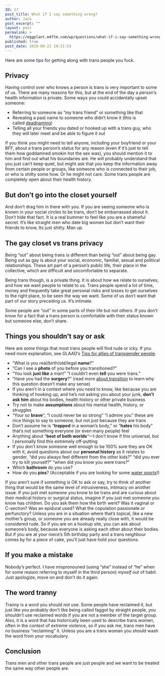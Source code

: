 ```yaml
---
ID: 17
post_title: What if I say something wrong?
author: Jack
post_excerpt: ""
layout: post
permalink: >
  https://eggplant.m4ftm.com/wp/questions/what-if-i-say-something-wrong/
published: true
post_date: 2019-09-21 19:31:53
---
```

<p id="mcetoc_1dl0cd8jp0">Here are some tips for getting along with trans people you fuck.</p>

<h2 id="mcetoc_1dl0cd8jp1">Privacy</h2>
Having control over who knows a person is trans is very important to some of us. There are many reasons for this, but at the end of the day a person’s health information is private. Some ways you could accidentally upset someone:
<ul>
 	<li>Referring to someone as “my trans friend” or something like that</li>
 	<li>Revealing a past name to someone who didn’t know it (this is called <a href="http://www.urbandictionary.com/define.php?term=deadname">deadnaming</a>)</li>
 	<li>Telling all your friends you dated or hooked up with a trans guy, who they will later meet and be able to figure it out</li>
</ul>
If you think you might need to tell anyone, including your boyfriend or your BFF, about a trans person’s status for any reason (even if it’s just to tell them how goddamned smokin hot the sex was), you should mention it to him and find out what his boundaries are. He will probably understand that you just can’t keep quiet, but might ask that you keep the information away from certain people or groups, like someone who is connected to their job, or who is shitty some how. Or he might not care. Some trans people are completely open about their health history.
<h2 id="mcetoc_1dl0cd8jp2">But don’t go into the closet yourself</h2>
And don’t drag him in there with you. If you are seeing someone who is known in your social circles to be trans, don’t be embarrassed about it. Don’t hide that fact. It is a real bummer to feel like you are a shameful secret. It’s like straight men who date big women but don’t want their friends to know, Its just shitty. Man up.
<h2 id="mcetoc_1dl0cd8jp3">The gay closet vs trans privacy</h2>
Being “out” about being trans is different than being “out” about being gay. Being out as gay is about your social, economic, familial, sexual and political relationships. These art part of a person’s public life, their place in the collective, which are difficult and uncomfortable to separate.

Being trans though, is a private thing. It is about how we relate to ourselves, and how we want people to relate to us. Trans people spend a lot of time, money and frequently take great personal risks and losses to get ourselves to the right place, to be seen the way we want. Some of us don’t want that part of our story preceding us. It’s intimate.

Some people are “out” in some parts of their life but not others. If you don’t know for a fact that a trans person is comfortable with their status known but someone else, don’t share.
<h2 id="mcetoc_1dl0cd8jp4">Things you shouldn’t say or ask</h2>
Here are some things that most trans people will find rude or icky. If you need more explanation, see GLAAD’s <a href="http://www.glaad.org/transgender/allies">Tips for allies of transgender people</a>.
<ul>
 	<li>“What is you real/birth/old/legal <strong>name</strong>?”</li>
 	<li>“Can I see a <strong>photo</strong> of you before you transitioned?”</li>
 	<li>“You look <strong>just like</strong> a man!” “I couldn’t even <strong>tell</strong> you were trans.”</li>
 	<li>“Have you had the <strong>surgery</strong>?” (read more <a href="https://m4ftm.com/basics/what-is-transition/">about transition</a> to learn why this question doesn’t make any sense)</li>
 	<li>If you aren’t in a context where you need to know, like because you are thinking of hooking up, and he’s not asking you about your junk, <strong>don’t ask him</strong> about his bodies, health history or other private business</li>
 	<li>Try not to make <strong>assumptions</strong> about his mental health, history, or struggles</li>
 	<li>“Your so <strong>brave</strong>“, “I could never be so strong” “I admire you” these are nice things to say to someone, but not <em>just</em> because they are trans</li>
 	<li>Don’t assume he is “<strong>trapped</strong> in a woman’s body,” or “<strong>hates</strong> his body” that’s not something everyone (or even many people) feel</li>
 	<li>Anything about “<strong>best of both worlds</strong>“—I don’t know if this universal, but I personally find this extremely off-putting</li>
 	<li>If you don’t know someone well enough to be 100% sure they are OK with it, avoid questions about our <strong>personal history</strong> as it relates to gender, “did you always feel different from the other kids?” “did you ever try to kill yourself?” “when did you know you were trans?”</li>
 	<li>Which <strong>bathroom</strong> do you use?</li>
 	<li>How do you <strong>piss</strong>? (Acceptable if you are looking for some <a href="https://m4ftm.com/how-do-you-fuck-a-trans-guy/kinky-sex-with-trans-guys/">water sports</a>!)</li>
</ul>
If you aren’t sure if something is OK to ask or say, try to think of another thing that would be the same level of intrusiveness, intimacy on another issue. If you just met someone you know to be trans and are curious about their medical history or surgical status, imagine if you just met someone you know has children. Do you ask them how the birth went? Was it vaginal or C-section? Was an epidural used? What the copulation passionate or perfunctory? Unless you are in a situation where that’s topical, like a new mother’s group, or someone you are already really close with, it would be considered rude. So if you are on a hookup site, you can ask about someone’s body, because everyone is asking each other about their bodies. But if you are at your niece’s 5th birthday party and a trans neighbour comes by for a piece of cake, you’ll just have hold your questions.
<h2>If you make a mistake</h2>
Nobody’s perfect. I have mispronouned (using “she” instead of “he” when for some reason referring to myself in the third person) <em>myself</em> out of habit. Just apologize, move on and don't do it again.
<h2 id="mcetoc_1dl0cd8jp6">The word tranny</h2>
Tranny is a word you should not use. Some people have reclaimed it, but just like you probably don’t like being called faggot by straight people, you shouldn’t use reclaimed words if you are not a member of the target group. Also, it is a word that has historically been used to describe trans women, often in the context of extreme violence, so if you ask me, trans men have no business “reclaiming” it. Unless you are a trans woman you should wash the word from your vocabulary.
<h2 id="mcetoc_1dl0cd8jp7">Conclusion</h2>
Trans men and other trans people are just people and we want to be treated the same way other people are.